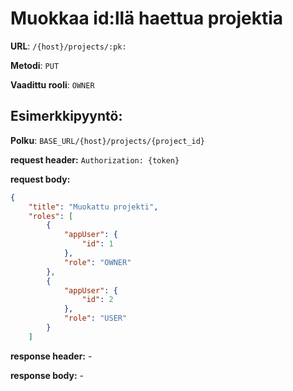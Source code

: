 # Muokkaa id:llä haettua projektia

**URL**: `/{host}/projects/:pk:`

**Metodi**: `PUT`

**Vaadittu rooli**: `OWNER`

## Esimerkkipyyntö:

**Polku**: `BASE_URL/{host}/projects/{project_id}`

**request header:** `Authorization: {token}`

**request body:** 

```json
{
    "title": "Muokattu projekti",
    "roles": [
        {
            "appUser": {
                "id": 1
            },
            "role": "OWNER"
        },
        {
            "appUser": {
                "id": 2
            },
            "role": "USER"
        }
    ]
```

**response header:** -

**response body:** -


